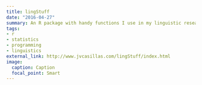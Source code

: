 ```yaml
---
title: lingStuff
date: "2016-04-27"
summary: An R package with handy functions I use in my linguistic research.
tags: 
- r
- statistics
- programming
- linguistics
external_link: http://www.jvcasillas.com/lingStuff/index.html
image:
  caption: Caption
  focal_point: Smart
---
```


